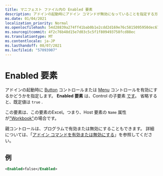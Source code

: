 ```yaml
---
title: マニフェスト ファイル内の Enabled 要素
description: アドインの起動時にアドイン コマンドが無効になっていることを指定する方法について説明します。
ms.date: 01/04/2021
localization_priority: Normal
ms.openlocfilehash: 54d28839a274ff41bab0b1e2cdd2d169e76c5815095950dec67ce2564eade601
ms.sourcegitcommit: 4f2c76b48d15e7d03c5c5f1f809493758fcd88ec
ms.translationtype: MT
ms.contentlocale: ja-JP
ms.lasthandoff: 08/07/2021
ms.locfileid: "57093907"
---
```

# <a name="enabled-element"></a>Enabled 要素

アドインの起動時に [Button](control.md#button-control) コントロールまたは [Menu](control.md#menu-dropdown-button-controls) コントロールを有効にするかどうかを指定します。 **Enabled 要素** は、Control の子要素 [です](control.md)。 省略すると、既定値は `true` .

この要素は、この要素のExcel。つまり、Host 要素の `Name` 属性が["Workbook"](host.md)の場合です。

親コントロールは、プログラムで有効または無効にすることもできます。 詳細については、「[アドイン コマンドを有効または無効にする](../../design/disable-add-in-commands.md)」を参照してください。

## <a name="example"></a>例

```xml
<Enabled>false</Enabled>
```
